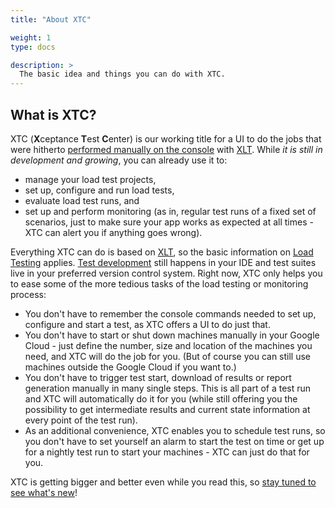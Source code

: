 ```yaml
---
title: "About XTC"

weight: 1
type: docs

description: >
  The basic idea and things you can do with XTC.
---
```


## What is XTC?

XTC (**X**ceptance **T**est **C**enter) is our working title for a UI to do the jobs that were hitherto [performed manually on the console](../../load-testing/manual/310-test-execution/) with [XLT](../../about-xlt/). While _it is still in development and growing_, you can already use it to:

* manage your load test projects,
* set up, configure and run load tests,
* evaluate load test runs, and
* set up and perform monitoring (as in, regular test runs of a fixed set of scenarios, just to make sure your app works as expected at all times - XTC can alert you if anything goes wrong).

Everything XTC can do is based on [XLT](../../about-xlt/), so the basic information on [Load Testing](../../load-testing/) applies. [Test development](../../load-testing/manual/060-test-development/) still happens in your IDE and test suites live in your preferred version control system. Right now, XTC only helps you to ease some of the more tedious tasks of the load testing or monitoring process:

* You don't have to remember the console commands needed to set up, configure and start a test, as XTC offers a UI to do just that.
* You don't have to start or shut down machines manually in your Google Cloud - just define the number, size and location of the machines you need, and XTC will do the job for you. (But of course you can still use machines outside the Google Cloud if you want to.)
* You don't have to trigger test start, download of results or report generation manually in many single steps. This is all part of a test run and XTC will automatically do it for you (while still offering you the possibility to get intermediate results and current state information at every point of the test run).
* As an additional convenience, XTC enables you to schedule test runs, so you don't have to set yourself an alarm to start the test on time or get up for a nightly test run to start your machines - XTC can just do that for you. 

XTC is getting bigger and better even while you read this, so <a href="https://docs.google.com/document/d/1mxxpDsrll2Uzc-1JWZnq-RDWV9rOYwF1V8lZnIRqs_o/edit#heading=h.pookjp6yrw21" target="_blank">stay tuned to see what's new</a>!
